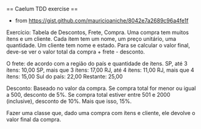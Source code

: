 == Caelum TDD exercise ==

* from https://gist.github.com/mauricioaniche/8042e7a2689c96a4fe1f

Exercício: Tabela de Descontos, Frete, Compra.
Uma compra tem muitos ítens e um cliente. Cada item tem um nome, um preço unitário, uma quantidade. Um cliente tem nome e estado.
Para se calcular o valor final, deve-se ver o valor total da compra + frete - desconto.

O frete: de acordo com a região do país e quantidade de ítens.
SP, até 3 ítens: 10,00
SP, mais que 3 ítens: 17,00
RJ, até 4 ítens: 11,00
RJ, mais que 4 ítens: 15,00
Sul do país: 22,00
Restante: 25,00

Desconto: Baseado no valor da compra.
Se compra total for menor ou igual a 500, desconto de 5%.
Se compra total estiver entre 501 e 2000 (inclusive), desconto de 10%.
Mais que isso, 15%.

Fazer uma classe que, dado uma compra com ítens e cliente, ele devolve o valor final da compra.